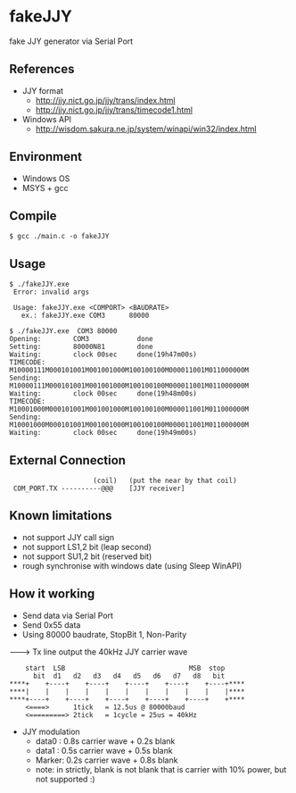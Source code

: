 # fakeJJY
fake JJY generator via Serial Port

## References
* JJY format
  * http://jjy.nict.go.jp/jjy/trans/index.html
  * http://jjy.nict.go.jp/jjy/trans/timecode1.html
* Windows API
  * http://wisdom.sakura.ne.jp/system/winapi/win32/index.html

## Environment
+ Windows OS
+ MSYS + gcc

## Compile
```
$ gcc ./main.c -o fakeJJY
```
 
## Usage
```
$ ./fakeJJY.exe
 Error: invalid args
 
 Usage: fakeJJY.exe <COMPORT> <BAUDRATE>
   ex.: fakeJJY.exe COM3      80000
```
 
```
$ ./fakeJJY.exe  COM3 80000
Opening:        COM3            done
Setting:        80000N81        done
Waiting:        clock 00sec     done(19h47m00s)
TIMECODE:       M10000111M000101001M001001000M100100100M000011001M011000000M
Sending:        M10000111M000101001M001001000M100100100M000011001M011000000M
Waiting:        clock 00sec     done(19h48m00s)
TIMECODE:       M10001000M000101001M001001000M100100100M000011001M011000000M
Sending:        M10001000M000101001M001001000M100100100M000011001M011000000M
Waiting:        clock 00sec     done(19h49m00s)
```

## External Connection
```
                     (coil)   (put the near by that coil)
 COM_PORT.TX ----------@@@    [JJY receiver] 
```

## Known limitations
+ not support JJY call sign
+ not support LS1,2 bit (leap second)
+ not support SU1,2 bit (reserved bit)
+ rough synchronise with windows date (using Sleep WinAPI)

## How it working
+ Send data via Serial Port
+ Send 0x55 data
+ Using 80000 baudrate, StopBit 1, Non-Parity

---> Tx line output the 40kHz JJY carrier wave

```
    start  LSB                               MSB  stop
      bit  d1   d2   d3   d4   d5   d6   d7   d8   bit
****+    +----+    +----+    +----+    +----+    +----+****
****|    |    |    |    |    |    |    |    |    |    |****
****+----+    +----+    +----+    +----+    +----+    +****
    <====>      1tick   = 12.5us @ 80000baud
    <=========> 2tick   = 1cycle = 25us = 40kHz
```

+ JJY modulation
  + data0 : 0.8s carrier wave + 0.2s blank
  + data1 : 0.5s carrier wave + 0.5s blank
  + Marker: 0.2s carrier wave + 0.8s blank
  + note: in strictly, blank is not blank that is carrier with 10% power, but not supported :)
  
